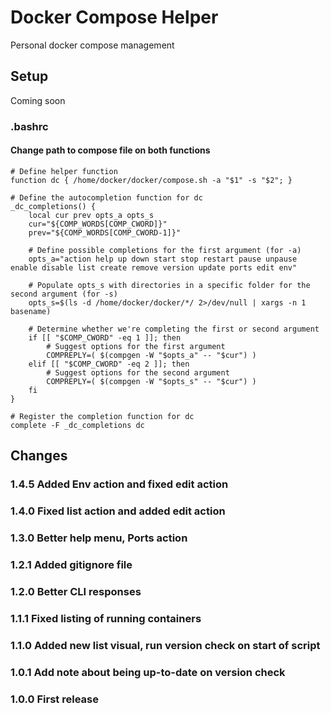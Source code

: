 # Docker Compose Helper
Personal docker compose management

## Setup
Coming soon

### .bashrc
#### Change path to compose file on both functions
```
# Define helper function
function dc { /home/docker/docker/compose.sh -a "$1" -s "$2"; }

# Define the autocompletion function for dc
_dc_completions() {
    local cur prev opts_a opts_s
    cur="${COMP_WORDS[COMP_CWORD]}"
    prev="${COMP_WORDS[COMP_CWORD-1]}"
    
    # Define possible completions for the first argument (for -a)
    opts_a="action help up down start stop restart pause unpause enable disable list create remove version update ports edit env"
    
    # Populate opts_s with directories in a specific folder for the second argument (for -s)
    opts_s=$(ls -d /home/docker/docker/*/ 2>/dev/null | xargs -n 1 basename)

    # Determine whether we're completing the first or second argument
    if [[ "$COMP_CWORD" -eq 1 ]]; then
        # Suggest options for the first argument
        COMPREPLY=( $(compgen -W "$opts_a" -- "$cur") )
    elif [[ "$COMP_CWORD" -eq 2 ]]; then
        # Suggest options for the second argument
        COMPREPLY=( $(compgen -W "$opts_s" -- "$cur") )
    fi
}

# Register the completion function for dc
complete -F _dc_completions dc
```

## Changes

### 1.4.5 Added Env action and fixed edit action
### 1.4.0 Fixed list action and added edit action
### 1.3.0 Better help menu, Ports action
### 1.2.1 Added gitignore file
### 1.2.0 Better CLI responses
### 1.1.1 Fixed listing of running containers
### 1.1.0 Added new list visual, run version check on start of script
### 1.0.1 Add note about being up-to-date on version check
### 1.0.0 First release

